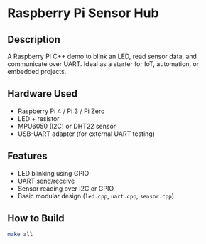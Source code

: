 # Raspberry Pi Sensor Hub

## Description
A Raspberry Pi C++ demo to blink an LED, read sensor data, and communicate over UART. Ideal as a starter for IoT, automation, or embedded projects.

## Hardware Used
- Raspberry Pi 4 / Pi 3 / Pi Zero
- LED + resistor
- MPU6050 (I2C) or DHT22 sensor
- USB-UART adapter (for external UART testing)

## Features
- LED blinking using GPIO
- UART send/receive
- Sensor reading over I2C or GPIO
- Basic modular design (`led.cpp`, `uart.cpp`, `sensor.cpp`)

## How to Build
```bash
make all

